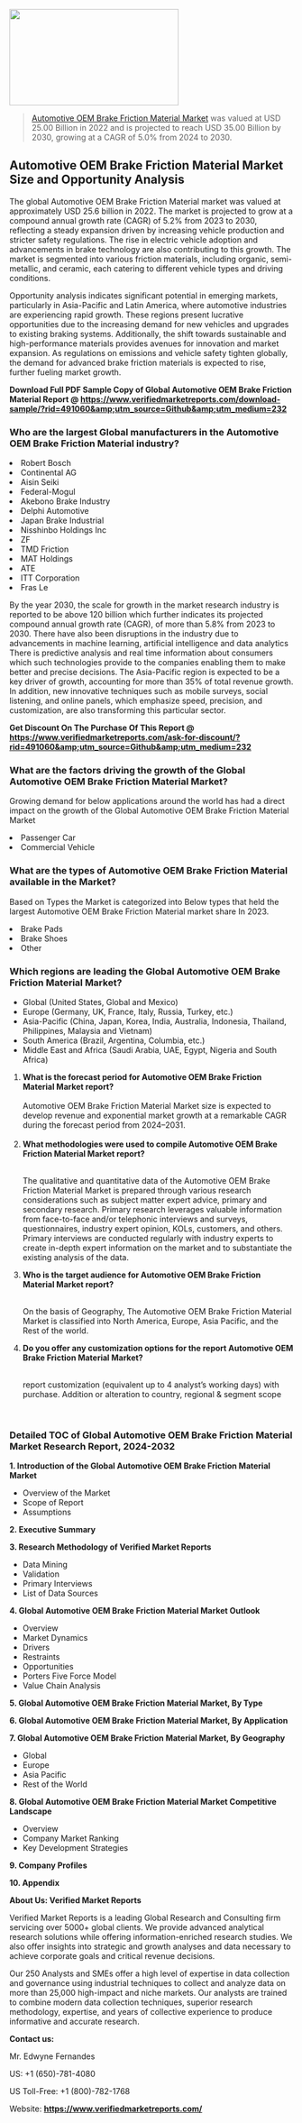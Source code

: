 <img src="https://ffe5etoiles.com/wp-content/uploads/2024/12/MST1-300x171.png" alt="" width="300" height="171" class="alignnone size-medium wp-image-20088" /><blockquote><p><p><a href="https://www.verifiedmarketreports.com/download-sample/?rid=491060&utm_source=Github&utm_medium=232" target="_blank">Automotive OEM Brake Friction Material Market</a> was valued at USD 25.00 Billion in 2022 and is projected to reach USD 35.00 Billion by 2030, growing at a CAGR of 5.0% from 2024 to 2030.</p></blockquote><p><h2>Automotive OEM Brake Friction Material Market Size and Opportunity Analysis</h2><p>The global Automotive OEM Brake Friction Material market was valued at approximately USD 25.6 billion in 2022. The market is projected to grow at a compound annual growth rate (CAGR) of 5.2% from 2023 to 2030, reflecting a steady expansion driven by increasing vehicle production and stricter safety regulations. The rise in electric vehicle adoption and advancements in brake technology are also contributing to this growth. The market is segmented into various friction materials, including organic, semi-metallic, and ceramic, each catering to different vehicle types and driving conditions.</p><p>Opportunity analysis indicates significant potential in emerging markets, particularly in Asia-Pacific and Latin America, where automotive industries are experiencing rapid growth. These regions present lucrative opportunities due to the increasing demand for new vehicles and upgrades to existing braking systems. Additionally, the shift towards sustainable and high-performance materials provides avenues for innovation and market expansion. As regulations on emissions and vehicle safety tighten globally, the demand for advanced brake friction materials is expected to rise, further fueling market growth.</p></p><p class=""><strong>Download Full PDF Sample Copy of Global Automotive OEM Brake Friction Material Report @ <a href="https://www.verifiedmarketreports.com/download-sample/?rid=491060&amp;utm_source=Github&amp;utm_medium=232" target="_blank">https://www.verifiedmarketreports.com/download-sample/?rid=491060&amp;utm_source=Github&amp;utm_medium=232</a></strong></p><h3 id="" class="">Who are the largest Global manufacturers in the Automotive OEM Brake Friction Material industry?</h3><p><li>Robert Bosch</li><li> Continental AG</li><li> Aisin Seiki</li><li> Federal-Mogul</li><li> Akebono Brake Industry</li><li> Delphi Automotive</li><li> Japan Brake Industrial</li><li> Nisshinbo Holdings Inc</li><li> ZF</li><li> TMD Friction</li><li> MAT Holdings</li><li> ATE</li><li> ITT Corporation</li><li> Fras Le</li></p><div class=""><div class="" dir="" data-message-author-role="" data-message-id="" data-message-model-slug=""><div class=""><div class=""><div class=""><div class="" dir="" data-message-author-role="" data-message-id="" data-message-model-slug=""><div class=""><div class=""><p>By the year 2030, the scale for growth in the market research industry is reported to be above 120 billion which further indicates its projected compound annual growth rate (CAGR), of more than 5.8% from 2023 to 2030. There have also been disruptions in the industry due to advancements in machine learning, artificial intelligence and data analytics There is predictive analysis and real time information about consumers which such technologies provide to the companies enabling them to make better and precise decisions. The Asia-Pacific region is expected to be a key driver of growth, accounting for more than 35% of total revenue growth. In addition, new innovative techniques such as mobile surveys, social listening, and online panels, which emphasize speed, precision, and customization, are also transforming this particular sector.</p><p><strong>Get Discount On The Purchase Of This Report @&nbsp; <a href="https://www.verifiedmarketreports.com/ask-for-discount/?rid=491060&amp;utm_source=Github&amp;utm_medium=232" target="_blank">https://www.verifiedmarketreports.com/ask-for-discount/?rid=491060&amp;utm_source=Github&amp;utm_medium=232</a></strong></p></div></div></div></div></div></div></div></div><h3 id="" class="">What are the factors driving the growth of the Global Automotive OEM Brake Friction Material Market?</h3><p id="" class="">Growing demand for below applications around the world has had a direct impact on the growth of the Global Automotive OEM Brake Friction Material Market</p><p id="" class=""><li>Passenger Car</li><li> Commercial Vehicle</li></p><h3 id="" class="">What are the types of Automotive OEM Brake Friction Material available in the Market?</h3><p id="" class="">Based on Types the Market is categorized into Below types that held the largest Automotive OEM Brake Friction Material market share In 2023.</p><p id="" class=""><li>Brake Pads</li><li> Brake Shoes</li><li> Other</li></p><h3 id="" class="">Which regions are leading the Global Automotive OEM Brake Friction Material Market?</h3><ul><li>Global (United States, Global and Mexico)</li><li>Europe (Germany, UK, France, Italy, Russia, Turkey, etc.)</li><li>Asia-Pacific (China, Japan, Korea, India, Australia, Indonesia, Thailand, Philippines, Malaysia and Vietnam)</li><li>South America (Brazil, Argentina, Columbia, etc.)</li><li>Middle East and Africa (Saudi Arabia, UAE, Egypt, Nigeria and South Africa)</li></ul><p><ol><li><strong>What is the forecast period for Automotive OEM Brake Friction Material Market report?<br /></strong><br /><span data-sheets-root="1" data-sheets-value="{&quot;1&quot;:2,&quot;2&quot;:&quot;XXXX size is expected to develop revenue and exponential market growth at a remarkable CAGR during the forecast period from 2024&ndash;2030.&quot;}" data-sheets-userformat="{&quot;2&quot;:12674,&quot;4&quot;:{&quot;1&quot;:2,&quot;2&quot;:16776960},&quot;10&quot;:2,&quot;11&quot;:0,&quot;15&quot;:&quot;Arial&quot;,&quot;16&quot;:12}">Automotive OEM Brake Friction Material Market size is expected to develop revenue and exponential market growth at a remarkable CAGR during the forecast period from 2024&ndash;2031.</span><br /><br /></li><li><strong>What methodologies were used to compile Automotive OEM Brake Friction Material Market report?<br /><br /></strong><p>The qualitative and quantitative data of the&nbsp;Automotive OEM Brake Friction Material Market is prepared through various research considerations such as subject matter expert advice, primary and secondary research. Primary research leverages valuable information from face-to-face and/or telephonic interviews and surveys, questionnaires, industry expert opinion, KOLs, customers, and others. Primary interviews are conducted regularly with industry experts to create in-depth expert information on the market and to substantiate the existing analysis of the data.&nbsp;</p></li><li><strong>Who is the target audience for Automotive OEM Brake Friction Material Market report?<br /><br /></strong><p>On the basis of Geography, The&nbsp;Automotive OEM Brake Friction Material Market is classified into North America, Europe, Asia Pacific, and the Rest of the world.</p></li><li><strong>Do you offer any customization options for the report Automotive OEM Brake Friction Material Market?<br /><br /></strong><p>report customization (equivalent up to 4 analyst&rsquo;s working days) with purchase. Addition or alteration to country, regional &amp; segment scope</p><p>&nbsp;</p></li></ol></p><h3 id="" class="">Detailed TOC of Global Automotive OEM Brake Friction Material Market Research Report, 2024-2032</h3><p id="" class=""><strong>1. Introduction of the Global Automotive OEM Brake Friction Material Market</strong></p><ul><li>Overview of the Market</li><li>Scope of Report</li><li>Assumptions</li></ul><p id="" class=""><strong>2. Executive Summary</strong></p><p id="" class=""><strong>3. Research Methodology of&nbsp;Verified Market Reports</strong></p><ul><li>Data Mining</li><li>Validation</li><li>Primary Interviews</li><li>List of Data Sources</li></ul><p id="" class=""><strong>4. Global Automotive OEM Brake Friction Material Market Outlook</strong></p><ul><li>Overview</li><li>Market Dynamics</li><li>Drivers</li><li>Restraints</li><li>Opportunities</li><li>Porters Five Force Model</li><li>Value Chain Analysis</li></ul><p id="" class=""><strong>5. Global Automotive OEM Brake Friction Material Market, By&nbsp;Type</strong></p><p id="" class=""><strong>6. Global Automotive OEM Brake Friction Material Market, By Application</strong></p><p id="" class=""><strong>7. Global Automotive OEM Brake Friction Material Market, By Geography</strong></p><ul><li>Global</li><li>Europe</li><li>Asia Pacific</li><li>Rest of the World</li></ul><p id="" class=""><strong>8. Global Automotive OEM Brake Friction Material Market Competitive Landscape</strong></p><ul><li>Overview</li><li>Company Market Ranking</li><li>Key Development Strategies</li></ul><p id="" class=""><strong>9. Company Profiles</strong></p><p id="" class=""><strong>10. Appendix</strong></p><p id="" class=""><strong>About Us: Verified Market Reports</strong></p><p id="" class="">Verified Market Reports is a leading Global Research and Consulting firm servicing over 5000+ global clients. We provide advanced analytical research solutions while offering information-enriched research studies. We also offer insights into strategic and growth analyses and data necessary to achieve corporate goals and critical revenue decisions.</p><p id="" class="">Our 250 Analysts and SMEs offer a high level of expertise in data collection and governance using industrial techniques to collect and analyze data on more than 25,000 high-impact and niche markets. Our analysts are trained to combine modern data collection techniques, superior research methodology, expertise, and years of collective experience to produce informative and accurate research.</p><p id="" class=""><strong>Contact us:</strong></p><p id="" class="">Mr. Edwyne Fernandes</p><p id="" class="">US: +1 (650)-781-4080</p><p id="" class="">US Toll-Free: +1 (800)-782-1768</p><p id="" class="">Website: <a target="" data-test-app-aware-link=""><strong>https://www.verifiedmarketreports.com/</strong></a></p>
